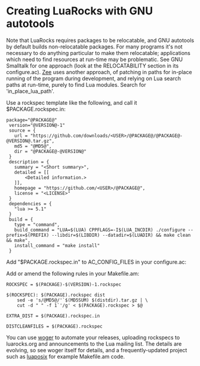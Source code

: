 # Creating LuaRocks with GNU autotools

Note that LuaRocks requires packages to be relocatable, and GNU autotools by
default builds non-relocatable packages. For many programs it's not necessary
to do anything particular to make them relocatable; applications which need to
find resources at run-time may be problematic. See GNU Smalltalk for one
approach (look at the RELOCATABILITY section in its configure.ac).
[Zee](https://github.com/rrthomas/zee) uses another approach, of patching in
paths for in-place running of the program during development, and relying on
Lua search paths at run-time, purely to find Lua modules. Search for
'in_place_lua_path'.

Use a rockspec template like the following, and call it $PACKAGE.rockspec.in:

```
package="@PACKAGE@"
 version="@VERSION@-1"
 source = {
   url = "https://github.com/downloads/<USER>/@PACKAGE@/@PACKAGE@-@VERSION@.tar.gz",
   md5 = "@MD5@",
   dir = "@PACKAGE@-@VERSION@"
 }
 description = {
   summary = "<Short summary>",
   detailed = [[
       <Detailed information.>
   ]],
   homepage = "https://github.com/<USER>/@PACKAGE@",
   license = "<LICENSE>"
 }
 dependencies = {
   "lua >= 5.1"
 }
 build = {
   type = "command",
   build_command = "LUA=$(LUA) CPPFLAGS=-I$(LUA_INCDIR) ./configure --prefix=$(PREFIX) --libdir=$(LIBDIR) --datadir=$(LUADIR) && make clean && make",
   install_command = "make install"
 }
```

Add "$PACKAGE.rockspec.in" to AC_CONFIG_FILES in your configure.ac:

Add or amend the following rules in your Makefile.am:

```
ROCKSPEC = $(PACKAGE)-$(VERSION)-1.rockspec
```

```
$(ROCKSPEC): $(PACKAGE).rockspec dist
 	sed -e 's/@MD5@/'`$(MD5SUM) $(distdir).tar.gz | \
 	cut -d " " -f 1`'/g' < $(PACKAGE).rockspec > $@
```

```
EXTRA_DIST = $(PACKAGE).rockspec.in
```

```
DISTCLEANFILES = $(PACKAGE).rockspec
```

You can use [woger](https://github.com/rrthomas/woger) to automate your
releases, uploading rockspecs to luarocks.org and announcements to the Lua
mailing list. The details are evolving, so see woger itself for details, and a
frequently-updated project such as
[luaposix](https://github.com/luaposix/luaposix) for example Makefile.am code.
